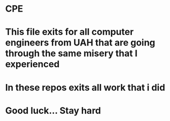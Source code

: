 # CPE
# This file exits for all computer engineers from UAH that are going through the same misery that I experienced
# In these repos exits all work that i did
# Good luck... Stay hard

